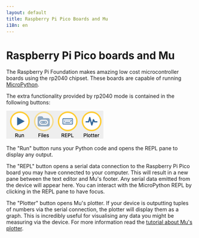 ```yaml
---
layout: default
title: Raspberry Pi Pico Boards and Mu
i18n: en
---
```


# Raspberry Pi Pico boards and Mu

The Raspberry Pi Foundation makes amazing low cost microcontroller boards using the rp2040 
chipset.  These boards are capable of running 
[MicroPython](https://www.raspberrypi.com/documentation/microcontrollers/micropython.html).

The extra functionality provided by rp2040 mode is contained in the following
buttons:

<div class="row">
  <img src="/img/en/tutorials/rp2040_buttons.png" alt="Buttons for rp2040 mode" class="img-responsive center-block img-rounded movie"/>
  <br/>
</div>

The "Run" button runs your Python code and opens the REPL pane to display any output.

The "REPL" button opens a serial data connection to the Raspberry Pi Pico board you
may have connected to your computer. This will result in a new pane between the
text editor and Mu's footer. Any serial data emitted from the device will
appear here. You can interact with the MicroPython REPL by clicking in the REPL pane 
to have focus.

The "Plotter" button opens Mu's plotter. If your device is outputting tuples
of numbers via the serial connection, the plotter will display them as a
graph. This is incredibly useful for visualising any data you might be
measuring via the device. For more information read the
[tutorial about Mu's plotter](plotter).

